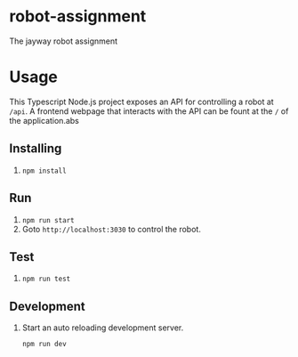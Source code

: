 # robot-assignment

The jayway robot assignment

# Usage

This Typescript Node.js project exposes an API for controlling a robot at `/api`. A
frontend webpage that interacts with the API can be fount at the `/` of the application.abs

## Installing

1. `npm install`

## Run

1. `npm run start`
2. Goto `http://localhost:3030` to control the robot.

## Test

1. `npm run test`

## Development

1. Start an auto reloading development server.

   ```bash
   npm run dev
   ```
